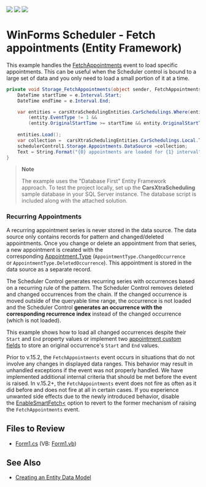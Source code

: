 <!-- default badges list -->
![](https://img.shields.io/endpoint?url=https://codecentral.devexpress.com/api/v1/VersionRange/128635089/16.2.3%2B)
[![](https://img.shields.io/badge/Open_in_DevExpress_Support_Center-FF7200?style=flat-square&logo=DevExpress&logoColor=white)](https://supportcenter.devexpress.com/ticket/details/E4668)
[![](https://img.shields.io/badge/📖_How_to_use_DevExpress_Examples-e9f6fc?style=flat-square)](https://docs.devexpress.com/GeneralInformation/403183)
<!-- default badges end -->

# WinForms Scheduler - Fetch appointments (Entity Framework)

This example handles the [FetchAppointments](https://docs.devexpress.com/CoreLibraries/DevExpress.XtraScheduler.SchedulerStorageBase.FetchAppointments) event to load specific appointments. This can be useful when the Scheduler control is bound to a large set of data and you only need to load a small portion of it at a time.

```csharp
private void Storage_FetchAppointments(object sender, FetchAppointmentsEventArgs e) {
    DateTime startTime = e.Interval.Start;
    DateTime endTime = e.Interval.End;

    var entities = carsXtraSchedulingEntities.CarSchedulings.Where(entity => (entity.EventType == 1) ||
        (entity.EventType != 1 &&
        (entity.OriginalStartTime >= startTime && entity.OriginalStartTime < endTime) || (entity.OriginalEndTime > startTime && entity.OriginalEndTime <= endTime)));
    
    entities.Load();
    var collection =  carsXtraSchedulingEntities.CarSchedulings.Local.ToBindingList();
    schedulerControl1.Storage.Appointments.DataSource =collection;
    Text = String.Format("{0} appointments are loaded for {1} interval", collection.Count, e.Interval);
}
```

> **Note**
>
> The example uses the "Database First" Entity Framework approach. To test the project locally, set up the **CarsXtraScheduling** sample database in your SQL Server instance. The database script is included along with the attached solution.


### Recurring Appointments

A recurring appointment series is never stored in the data source. The data source only contains records for pattern and changed/deleted appointments. Once you change or delete an appointment from that series, a new appointment is created with the corresponding [Appointment.Type](https://docs.devexpress.com/CoreLibraries/DevExpress.XtraScheduler.Appointment.Type) (`AppointmentType.ChangedOccurrence` or `AppointmentType.DeletedOccurrence`). This appointment is stored in the data source as a separate record.

The Scheduler Control generates recurring series with occurrences based on a recurring rule of the pattern. The Scheduler Control removes deleted and changed occurrences from the chain. If the changed occurrence is moved outside of the queryable time range, the occurrence is not loaded and the Scheduler Control <strong>generates an occurrence with the corresponding recurrence index</strong> instead of the changed occurrence (which is not loaded).

This example shows how to load all changed occurrences despite their `Start` and `End` property values or implement two [appointment custom fields](https://docs.devexpress.com/WindowsForms/17137/controls-and-libraries/scheduler/data-binding/mappings/custom-fields) to store an original occurrence's `Start` and `End` values.

Prior to v.15.2, the `FetchAppointments` event occurs in situations that do not involve any changes in displayed data ranges. This behavior may result in unhandled exceptions if the event was not properly handled. We have implemented additional internal criteria that should be met before the event is raised. In v.15.2+, the `FetchAppointments` event does not fire as often as it did before and does not fire at all in certain cases. If you experience unwanted side effects due to the newly introduced behavior, disable the [EnableSmartFetch<](https://docs.devexpress.com/CoreLibraries/DevExpress.XtraScheduler.SchedulerStorageBase.EnableSmartFetch) option to revert to the former mechanism of raising the `FetchAppointments` event.


## Files to Review

* [Form1.cs](./CS/Form1.cs) (VB: [Form1.vb](./VB/Form1.vb))


## See Also

* [Creating an Entity Data Model](https://www.entityframeworktutorial.net/entityframework6/create-entity-data-model.aspx)

